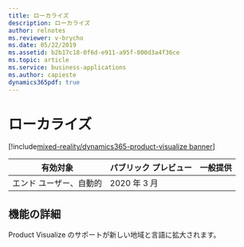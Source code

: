 ```yaml
---
title: ローカライズ
description: ローカライズ
author: relnotes
ms.reviewer: v-brycho
ms.date: 05/22/2019
ms.assetid: b2b17c18-0f6d-e911-a95f-000d3a4f36ce
ms.topic: article
ms.service: business-applications
ms.author: capieste
dynamics365pdf: true
---
```

# <a name="localization"></a>ローカライズ
[!include[mixed-reality/dynamics365-product-visualize banner](../includes/mixed-reality/dynamics365-product-visualize.md)]

| 有効対象    |  パブリック プレビュー | 一般提供 | 
| ---------- | ---------- |---------- |
|エンド ユーザー、自動的|2020 年 3 月| |






## <a name="feature-details"></a>機能の詳細
<!--feature detail start -->
Product Visualize のサポートが新しい地域と言語に拡大されます。 
<!--feature detail end -->










